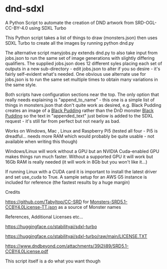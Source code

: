 # dnd-sdxl
A Python Script to automate the creation of DND artwork from SRD-OGL-CC-BY-4.0 using SDXL Turbo

This Python script takes a list of things to draw (monsters.json) then uses SDXL Turbo to create all the images by running python dnd.py

The alternative script manyjobs.py extends dnd.py to also take input from jobs.json to run the same set of image generations with slightly differing qualifiers. The supplied jobs.json does 12 different syles placing each set of outputs in a new sub-directory - edit jobs.json to alter if you so desire - it's fairly self-evident what's needed. One obvious use alternate use for jobs.json is to run the same set multiple times to obtain many variations in the same style.

Both scripts have configuration sections near the top. The only option that really needs explaining is "append_to_name" - this one is a simple list of things in monsters.json that don't quite work as desired, e.g. Black Pudding creates an image of a [Black Pudding](https://en.wikipedia.org/wiki/Black_pudding) rather than the DnD monster [Black Pudding](https://www.dndbeyond.com/monsters/16808-black-pudding) so the text in "appended_text" just below is added to the SDXL request - it's still far from perfect but not nearly as bad.

Works on Windows, Mac , Linux and Raspberry Pi5 (tested all four - Pi5 is dreadful... needs more RAM which would probably be quite usable - not available when writing this though)

Windows/Linux will work without a GPU but an NVIDIA Cuda-enabled GPU makes things run much faster. Without a supported GPU it will work but 16Gb RAM is really needed (it will work in 8Gb but you won't like it...)

If running Linux with a CUDA card it is important to install the latest driver and set use_cuda to True. A sample setup for an AWS G5 instance is included for reference (the fastest results by a huge margin)

Credits

https://github.com/Tabyltop/CC-SRD for [Monsters-SRD5.1-CCBY4.0License-TT.json](https://github.com/Tabyltop/CC-SRD/blob/main/Monsters-SRD5.1-CCBY4.0License-TT.json) as a source of Monster names

References, Additional Licenses etc...

https://huggingface.co/stabilityai/sdxl-turbo

https://huggingface.co/stabilityai/sdxl-turbo/raw/main/LICENSE.TXT

https://www.dndbeyond.com/attachments/39j2li89/SRD5.1-CCBY4.0License.pdf

This script itself is a do what you want though
